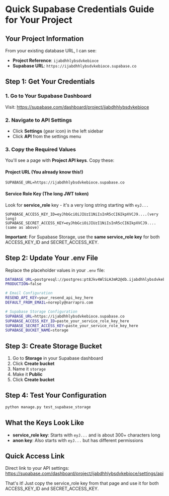 # Quick Supabase Credentials Guide for Your Project

## Your Project Information

From your existing database URL, I can see:
- **Project Reference**: `ijabdhhlybsdvkebioce`
- **Supabase URL**: `https://ijabdhhlybsdvkebioce.supabase.co`

## Step 1: Get Your Credentials

### 1. Go to Your Supabase Dashboard
Visit: https://supabase.com/dashboard/project/ijabdhhlybsdvkebioce

### 2. Navigate to API Settings
- Click **Settings** (gear icon) in the left sidebar
- Click **API** from the settings menu

### 3. Copy the Required Values

You'll see a page with **Project API keys**. Copy these:

#### Project URL (You already know this!)
```
SUPABASE_URL=https://ijabdhhlybsdvkebioce.supabase.co
```

#### Service Role Key (The long JWT token)
Look for **service_role** key - it's a very long string starting with `eyJ...`

```
SUPABASE_ACCESS_KEY_ID=eyJhbGciOiJIUzI1NiIsInR5cCI6IkpXVCJ9....(very long)
SUPABASE_SECRET_ACCESS_KEY=eyJhbGciOiJIUzI1NiIsInR5cCI6IkpXVCJ9....(same as above)
```

**Important**: For Supabase Storage, use the **same service_role key** for both ACCESS_KEY_ID and SECRET_ACCESS_KEY.

## Step 2: Update Your .env File

Replace the placeholder values in your `.env` file:

```bash
DATABASE_URL=postgresql://postgres:pt8Jkv4WlSLHJmR2@db.ijabdhhlybsdvkebioce.supabase.co:5432/postgres
PRODUCTION=false

# Email Configuration
RESEND_API_KEY=your_resend_api_key_here
DEFAULT_FROM_EMAIL=noreply@narrapro.com

# Supabase Storage Configuration
SUPABASE_URL=https://ijabdhhlybsdvkebioce.supabase.co
SUPABASE_ACCESS_KEY_ID=paste_your_service_role_key_here
SUPABASE_SECRET_ACCESS_KEY=paste_your_service_role_key_here
SUPABASE_BUCKET_NAME=storage
```

## Step 3: Create Storage Bucket

1. Go to **Storage** in your Supabase dashboard
2. Click **Create bucket**
3. Name it `storage`
4. Make it **Public**
5. Click **Create bucket**

## Step 4: Test Your Configuration

```bash
python manage.py test_supabase_storage
```

## What the Keys Look Like

- **service_role key**: Starts with `eyJ...` and is about 300+ characters long
- **anon key**: Also starts with `eyJ...` but has different permissions

## Quick Access Link

Direct link to your API settings:
https://supabase.com/dashboard/project/ijabdhhlybsdvkebioce/settings/api

That's it! Just copy the service_role key from that page and use it for both ACCESS_KEY_ID and SECRET_ACCESS_KEY.
